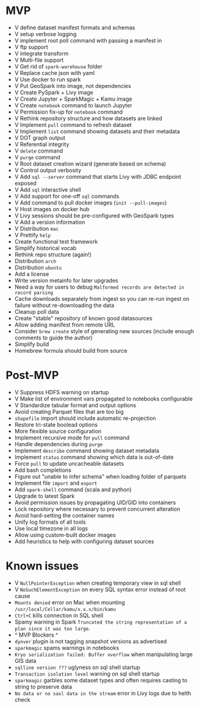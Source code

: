 # MVP
- V define dataset manifest formats and schemas
- V setup verbose logging
- V implement root poll command with passing a manifest in
- V ftp support
- V integrate transform
- V Multi-file support
- V Get rid of `spark-warehouse` folder
- V Replace cache json with yaml
- V Use docker to run spark
- V Put GeoSpark into image, not dependencies
- V Create PySpark + Livy image
- V Create Jupyter + SparkMagic + Kamu image
- V Create `notebook` command to launch Jupyter
- V Permission fix-up for `notebook` command
- V Rethink repository structure and how datasets are linked
- V Implement `pull` command to refresh dataset
- V Implement `list` command showing datasets and their metadata
- V DOT graph output
- V Referential integrity
- V `delete` command
- V `purge` command
- V Root dataset creation wizard (generate based on schema)
- V Control output verbosity
- V Add `sql --server` command that starts Livy with JDBC endpoint exposed
- V Add `sql` interactive shell
- V Add support for one-off `sql` commands
- V Add command to pull docker images (`init --pull-images`)
- V Host images on docker hub
- V Livy sessions should be pre-configured with GeoSpark types
- V Add a version information
- V Distribution `mac`
- V Prettify `help`
- Create functional test framework
- Simplify historical vocab
- Rethink repo structure (again!)
- Distribution `arch`
- Distribution `ubuntu`
- Add a license
- Write version metainfo for later upgrades
- Need a way for users to debug `Malformed records are detected in record parsing`
- Cache downloads separately from ingest so you can re-run ingest on failure without re-downloading the data
- Cleanup poll data
- Create "stable" repository of known good datasources
- Allow adding manifest from remote URL
- Consider `brew create` style of generating new sources (include enough comments to guide the author)
- Simplify build
- Homebrew formula should build from source

# Post-MVP
- V Suppress HDFS warning on startup
- V Make list of environment vars propagated to notebooks configurable
- V Standardize tabular format and output options
- Avoid creating Parquet files that are too big
- `shapefile` import should include automatic re-projection
- Restore tri-state boolead options
- More flexible source configuration
- Implement recursive mode for `pull` command
- Handle dependencies during `purge`
- Implement `describe` command showing dataset metadata
- Implement `status` command showing which data is out-of-date
- Force `pull` to update uncacheable datasets
- Add bash completions
- Figure out "unable to infer schema" when loading folder of parquets
- Implement file `import` and `export`
- Add `spark-shell` command (scala and python)
- Upgrade to latest Spark
- Avoid permission issues by propagating UID/GID into containers
- Lock repository where necessary to prevent concurrent alteration
- Avoid hard-setting the container names
- Unify log formats of all tools
- Use local timezone in all logs
- Allow using custom-built docker images
- Add heuristics to help with configuring dataset sources

# Known issues
- V `NullPointerException` when creating temporary view in sql shell
- V `NoSuchElementException` on every SQL syntax error instead of root cause
- `Mounts denied` error on Mac when mounting `/usr/local/Cellar/kamu/x.x.x/bin/kamu`
- `Ctrl+C` kills connection in SQL shell
- Spamy warning in Spark `Truncated the string representation of a plan since it was too large`.
- ^ MVP Blockers ^
- `dynver` plugin is not tagging snapshot versions as advertised
- `sparkmagic` spams warnings in notebooks
- `Kryo serialization failed: Buffer overflow` when manipulating large GIS data
- `sqlline version ???` uglyness on sql shell startup
- `Transaction isolation level` warning on sql shell startup
- `sparkmagic` garbles some dataset types and often requires casting to string to preserve data
- `No data or no sasl data in the stream` error in Livy logs due to helth check
